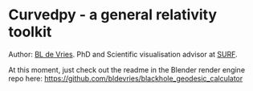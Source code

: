 # Curvedpy - a general relativity toolkit

Author: <a href="https://www.linkedin.com/in/bldevries/" target="_blank">BL de Vries</a>. PhD and Scientific visualisation advisor at <a href="https://www.surf.nl" target="_blank">SURF</a>.

At this moment, just check out the readme in the Blender render engine repo here: https://github.com/bldevries/blackhole_geodesic_calculator